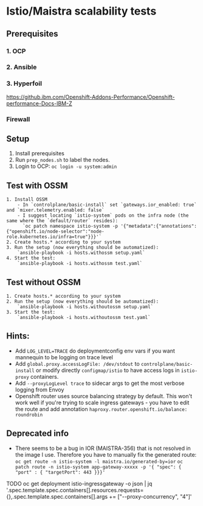 # Istio/Maistra scalability tests

##  Prerequisites

### 1. OCP 
### 2. Ansible
### 3. Hyperfoil

https://github.ibm.com/Openshift-Addons-Performance/Openshift-performance-Docs-IBM-Z

### Firewall

## Setup

1. Install prerequisites
2. Run `prep_nodes.sh` to label the nodes.
3. Login to OCP: `oc login -u system:admin`

## Test with OSSM
    1. Install OSSM
        - In `controlplane/basic-install` set `gateways.ior_enabled: true` and `mixer.telemetry.enabled: false`
        - I suggest locating `istio-system` pods on the infra node (the same where the `default/router` resides):
          `oc patch namespace istio-system -p '{"metadata":{"annotations":{"openshift.io/node-selector":"node-role.kubernetes.io/infra=true"}}}'`
    2. Create hosts.* according to your system
    3. Run the setup (now everything should be automatized):
        `ansible-playbook -i hosts.withossm setup.yaml`
    4. Start the test:
        `ansible-playbook -i hosts.withossm test.yaml`
        
## Test without OSSM
    1. Create hosts.* according to your system
    2. Run the setup (now everything should be automatized):
        `ansible-playbook -i hosts.withoutossm setup.yaml`
    3. Start the test:
        `ansible-playbook -i hosts.withoutossm test.yaml`
        

## Hints:

* Add `LOG_LEVEL=TRACE` do deploymentconfig env vars if you want mannequin to be logging on trace level
* Add `global.proxy.accessLogFile: /dev/stdout` to `controlplane/basic-install` or modify directly `configmap/istio` to have access logs in `istio-proxy` containers.
* Add `--proxyLogLevel trace` to sidecar args to get the most verbose logging from Envoy
* Openshift router uses source balancing strategy by default. This won't work well if you're trying to scale ingress gateways - you have to edit the route and add annotation `haproxy.router.openshift.io/balance: roundrobin`

## Deprecated info

* There seems to be a bug in IOR (MAISTRA-356) that is not resolved in the image I use. Therefore you have to manually fix the generated route: `oc get route -n istio-system -l maistra.io/generated-by=ior` `oc patch route -n istio-system app-gateway-xxxxx -p '{ "spec": { "port" : { "targetPort": 443 }}}'`

TODO
oc get deployment istio-ingressgateway -o json | jq '.spec.template.spec.containers[].resources.requests={},.spec.template.spec.containers[].args += ["--proxy-concurrency", "4"]'
